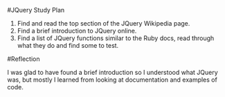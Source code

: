 #JQuery Study Plan

1. Find and read the top section of the JQuery Wikipedia page.
2. Find a brief introduction to JQuery online.
3. Find a list of JQuery functions similar to the Ruby docs, read through what they do and find some to test.

#Reflection

I was glad to have found a brief introduction so I understood what JQuery was, but mostly I learned from looking at documentation and examples of code.
